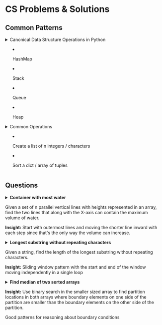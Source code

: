 # CS Problems & Solutions

## Common Patterns

<details>
  <summary>
    Canonical Data Structure Operations in Python

* HashMap    
* Stack
* Queue
* Heap
    
  </summary>
### HashMap
```
d = {}
d['a'] = 2
d['b'] = 1
'b' in d
=> True
del d['b']
'b' in d
=> False
d.get('b')
=> None
```

### Stack  
```
stack = []
stack.append('a')
stack.append('b')
stack.pop()
=> 'b'
'a' in stack
=> True
stack.pop()
=> 'a'
```
### Queue
```
# Method 1
from collections import deque 
q = deque()
q.append('a') 
q.append('b')
q.popleft()
=> 'a'
'b' in q
=> True
q.popleft()
=> 'b'

# Method 2
from Queue import Queue 
q = Queue()
q.put('a') 
q.put('b')
q.get()
=> 'a'
'b' in q
=> TypeError: argument of type 'instance' is not iterable
q.get()
=> 'b'

```

### Heap
```
from heapq import heappush, heeppop
h = []
heappush(h, 'a')
heappush(h, 'c')
heappush(h, 'b')
heappop()
Traceback (most recent call last):
  File "<stdin>", line 1, in <module>
TypeError: heappop() takes exactly one argument (0 given)
heappop(h)
'a'
heappop(h)
'b'
heappop(h)
'c'
```
</details>

<details>
  <summary>
    Common Operations

* Create a list of n integers / characters  
* Sort a dict / array of tuples
    
  </summary>

### Create a list of n integers / characters
```
l = [0] * n    # create a list of n zeroes
```
### Sort a dict / array of tuples
```
# sort by second element in descending order
sorted_arr = sorted(arr, lambda x: x[1], reverse=True)
sorted_dict = sorted(d, lambda x: x['key'])
```
</details>

## Questions
<details>
  <summary>
  <b>Container with most water</b>
  
  Given a set of n parallel vertical lines with heights represented in an array, find the two lines that along with the X-axis can contain the maximum volume of water.  
  
  <b>Insight:</b> 
  Start with outermost lines and moving the shorter line inward with each step since that's the only way the volume can increase.
  </summary>
  
```
class Solution(object):
    def volume(self, p, q):
        return min(p[1], q[1]) * abs(p[0]-q[0])
    
    def maxArea(self, height):
        """
        :type height: List[int]
        :rtype: int
        """
        coords = [(i, h) for i, h in enumerate(height)]
        n = len(coords)
        i = 0
        j = n-1
        max_vol = 0
        while i < j:
            max_vol = max(max_vol, self.volume(coords[i], coords[j]))
            if coords[i][1] < coords[j][1]:
                i += 1
            else:
                j -= 1
        return max_vol

```
</details>
<details>
  <summary>
  <b>Longest substring without repeating characters</b>
  
  Given a string, find the length of the longest substring without repeating characters.
  
  <b>Insight:</b> 
  Sliding window pattern with the start and end of the window moving independently in a single loop
  </summary>
  
```
class Solution(object):    
    def lengthOfLongestSubstring(self, s):
        """
        :type s: str
        :rtype: int
        """
        max_substr_len = 0
        if len(s) <= 1:
            return len(s)
        
        max_substr_len = 0        
        char_dict = {}
        i = 0
        j = 0
        substr_len = 0
        n = len(s)
        while i < n and j < n:
            if s[j] not in char_dict.keys():
                char_dict[s[j]] = 1
                j += 1
                max_substr_len = max([max_substr_len, j - i])
            else:
                del char_dict[s[i]]
                i += 1
                    
        return max_substr_len

```

</details>
<details>
  <summary>
  <b>Find median of two sorted arrays</b>
  
  <b>Insight:</b> 
  Use binary search in the smaller sized array to find partition locations in both arrays where boundary elements on one side of the partition are smaller than the boundary elements on the other side of the partition.
  
  Good patterns for reasoning about boundary conditions
  </summary>
  
https://leetcode.com/articles/median-of-two-sorted-arrays/

```
class Solution(object):
    def findMedianSortedArrays(self, A, B):
        """
        :type nums1: List[int]
        :type nums2: List[int]
        :rtype: float
        """
        
        # pattern: when doing binary search type of operations use variables to
        #   * store the length of the subarrays
        #   * calculate 1 indexed locations of elements within the subarrays
        #   * subtract 1 to get actual index location
        # makes it much easier to reason about edge cases and stopping conditions
        # rather than manipulating the zero indexed element locations
        if len(A) > len(B):
            return self.findMedianSortedArrays(B, A)
        m = len(A)
        n = len(B)
        
        imin = 0
        imax = m
        
        while imin <= imax:
            i = (imin + imax)/2
            j = (m + n + 1)/2 - i
            # handling edge cases
            if i < m and B[j-1] > A[i]:
                imin = i + 1
            elif i > 0 and B[j] < A[i-1]:
                imax = i - 1
            else:
                if i == 0:
                    left_max = B[j-1]
                elif j == 0:
                    left_max = A[i-1]
                else:
                    left_max = max(A[i-1], B[j-1])
                if (m+n) % 2 == 1:
                    return left_max
                
                if i == m:
                    right_min = B[j]
                elif j == n:
                    right_min = A[i]
                else:
                    right_min = min(A[i], B[j])
                    
                return (left_min + right_min) / 2.0
                    
```

